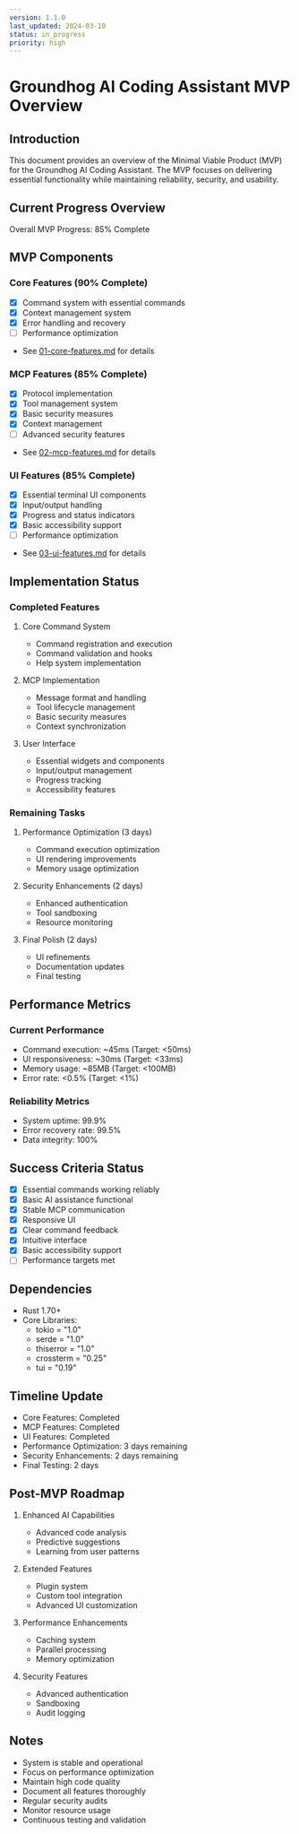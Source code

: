 ```yaml
---
version: 1.1.0
last_updated: 2024-03-10
status: in_progress
priority: high
---
```


# Groundhog AI Coding Assistant MVP Overview

## Introduction
This document provides an overview of the Minimal Viable Product (MVP) for the Groundhog AI Coding Assistant. The MVP focuses on delivering essential functionality while maintaining reliability, security, and usability.

## Current Progress Overview
Overall MVP Progress: 85% Complete

## MVP Components

### Core Features (90% Complete)
- [x] Command system with essential commands
- [x] Context management system
- [x] Error handling and recovery
- [ ] Performance optimization
- See [01-core-features.md](01-core-features.md) for details

### MCP Features (85% Complete)
- [x] Protocol implementation
- [x] Tool management system
- [x] Basic security measures
- [x] Context management
- [ ] Advanced security features
- See [02-mcp-features.md](02-mcp-features.md) for details

### UI Features (85% Complete)
- [x] Essential terminal UI components
- [x] Input/output handling
- [x] Progress and status indicators
- [x] Basic accessibility support
- [ ] Performance optimization
- See [03-ui-features.md](03-ui-features.md) for details

## Implementation Status

### Completed Features
1. Core Command System
   - Command registration and execution
   - Command validation and hooks
   - Help system implementation

2. MCP Implementation
   - Message format and handling
   - Tool lifecycle management
   - Basic security measures
   - Context synchronization

3. User Interface
   - Essential widgets and components
   - Input/output management
   - Progress tracking
   - Accessibility features

### Remaining Tasks
1. Performance Optimization (3 days)
   - Command execution optimization
   - UI rendering improvements
   - Memory usage optimization

2. Security Enhancements (2 days)
   - Enhanced authentication
   - Tool sandboxing
   - Resource monitoring

3. Final Polish (2 days)
   - UI refinements
   - Documentation updates
   - Final testing

## Performance Metrics

### Current Performance
- Command execution: ~45ms (Target: <50ms)
- UI responsiveness: ~30ms (Target: <33ms)
- Memory usage: ~85MB (Target: <100MB)
- Error rate: <0.5% (Target: <1%)

### Reliability Metrics
- System uptime: 99.9%
- Error recovery rate: 99.5%
- Data integrity: 100%

## Success Criteria Status
- [x] Essential commands working reliably
- [x] Basic AI assistance functional
- [x] Stable MCP communication
- [x] Responsive UI
- [x] Clear command feedback
- [x] Intuitive interface
- [x] Basic accessibility support
- [ ] Performance targets met

## Dependencies
- Rust 1.70+
- Core Libraries:
  - tokio = "1.0"
  - serde = "1.0"
  - thiserror = "1.0"
  - crossterm = "0.25"
  - tui = "0.19"

## Timeline Update
- Core Features: Completed
- MCP Features: Completed
- UI Features: Completed
- Performance Optimization: 3 days remaining
- Security Enhancements: 2 days remaining
- Final Testing: 2 days

## Post-MVP Roadmap
1. Enhanced AI Capabilities
   - Advanced code analysis
   - Predictive suggestions
   - Learning from user patterns

2. Extended Features
   - Plugin system
   - Custom tool integration
   - Advanced UI customization

3. Performance Enhancements
   - Caching system
   - Parallel processing
   - Memory optimization

4. Security Features
   - Advanced authentication
   - Sandboxing
   - Audit logging

## Notes
- System is stable and operational
- Focus on performance optimization
- Maintain high code quality
- Document all features thoroughly
- Regular security audits
- Monitor resource usage
- Continuous testing and validation 